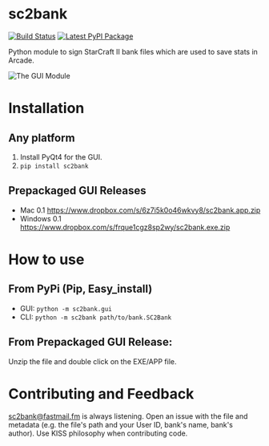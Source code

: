 # sc2bank

[![Build Status](https://travis-ci.org/winny-/sc2bank.png?branch=master)](https://travis-ci.org/winny-/sc2bank)
[![Latest PyPI Package](https://pypip.in/v/sc2bank/badge.png)](https://pypi.python.org/pypi/sc2bank)

Python module to sign StarCraft II bank files which are used to save stats in Arcade.

![The GUI Module](http://i.imgur.com/bcZME95.png)

# Installation
## Any platform
1. Install PyQt4 for the GUI.
2. `pip install sc2bank`

## Prepackaged GUI Releases
* Mac 0.1 https://www.dropbox.com/s/6z7i5k0o46wkvy8/sc2bank.app.zip
* Windows 0.1 https://www.dropbox.com/s/frque1cgz8sp2wy/sc2bank.exe.zip

# How to use
## From PyPi (Pip, Easy_install)
* GUI: `python -m sc2bank.gui`
* CLI: `python -m sc2bank path/to/bank.SC2Bank`

## From Prepackaged GUI Release:
Unzip the file and double click on the EXE/APP file.

# Contributing and Feedback
sc2bank@fastmail.fm is always listening. Open an issue with the file and metadata
(e.g. the file's path and your User ID, bank's name, bank's author). Use KISS philosophy
when contributing code.
